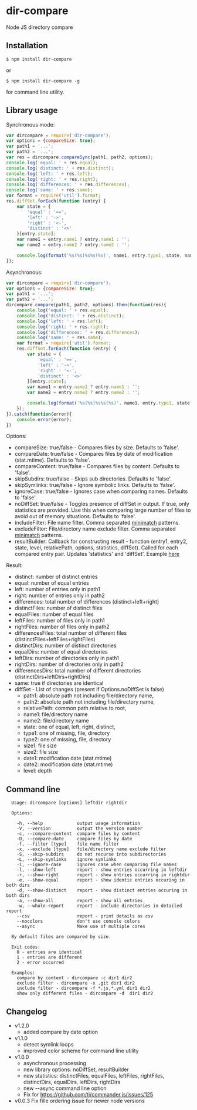 dir-compare
==========
Node JS directory compare

## Installation
```shell
$ npm install dir-compare
```
or
```shell
$ npm install dir-compare -g
```
for command line utility.

## Library usage
Synchronous mode:
```javascript
var dircompare = require('dir-compare');
var options = {compareSize: true};
var path1 = '...';
var path2 = '...';
var res = dircompare.compareSync(path1, path2, options);
console.log('equal: ' + res.equal);
console.log('distinct: ' + res.distinct);
console.log('left: ' + res.left);
console.log('right: ' + res.right);
console.log('differences: ' + res.differences);
console.log('same: ' + res.same);
var format = require('util').format;
res.diffSet.forEach(function (entry) {
    var state = {
        'equal' : '==',
        'left' : '->',
        'right' : '<-',
        'distinct' : '<>'
    }[entry.state];
    var name1 = entry.name1 ? entry.name1 : '';
    var name2 = entry.name2 ? entry.name2 : '';

    console.log(format('%s(%s)%s%s(%s)', name1, entry.type1, state, name2, entry.type2));
});
```
Asynchronous:
```javascript
var dircompare = require('dir-compare');
var options = {compareSize: true};
var path1 = '...';
var path2 = '...';
dircompare.compare(path1, path2, options).then(function(res){
    console.log('equal: ' + res.equal);
    console.log('distinct: ' + res.distinct);
    console.log('left: ' + res.left);
    console.log('right: ' + res.right);
    console.log('differences: ' + res.differences);
    console.log('same: ' + res.same);
    var format = require('util').format;
    res.diffSet.forEach(function (entry) {
        var state = {
            'equal' : '==',
            'left' : '->',
            'right' : '<-',
            'distinct' : '<>'
        }[entry.state];
        var name1 = entry.name1 ? entry.name1 : '';
        var name2 = entry.name2 ? entry.name2 : '';

        console.log(format('%s(%s)%s%s(%s)', name1, entry.type1, state, name2, entry.type2));
    });    
}).catch(function(error){
    console.error(error);
})
```

Options:

* compareSize: true/false - Compares files by size. Defaults to 'false'.
* compareDate: true/false - Compares files by date of modification (stat.mtime). Defaults to 'false'.
* compareContent: true/false - Compares files by content. Defaults to 'false'.
* skipSubdirs: true/false - Skips sub directories. Defaults to 'false'.
* skipSymlinks: true/false - Ignore symbolic links. Defaults to 'false'.
* ignoreCase: true/false - Ignores case when comparing names. Defaults to 'false'.
* noDiffSet: true/false - Toggles presence of diffSet in output. If true, only statistics are provided. Use this when comparing large number of files to avoid out of memory situations. Defaults to 'false'.
* includeFilter: File name filter. Comma separated [minimatch](https://www.npmjs.com/package/minimatch) patterns.
* excludeFilter: File/directory name exclude filter. Comma separated [minimatch](https://www.npmjs.com/package/minimatch) patterns.
* resultBuilder: Callback for constructing result -  function (entry1, entry2, state, level, relativePath, options, statistics, diffSet). Called for each compared entry pair. Updates 'statistics' and 'diffSet'. Example [here](https://raw.githubusercontent.com/gliviu/dir-compare/master/defaultResultBuilderCallback.js)

Result:

* distinct: number of distinct entries
* equal: number of equal entries
* left: number of entries only in path1
* right: number of entries only in path2
* differences: total number of differences (distinct+left+right)
* distinctFiles: number of distinct files
* equalFiles: number of equal files
* leftFiles: number of files only in path1
* rightFiles: number of files only in path2
* differencesFiles: total number of different files (distinctFiles+leftFiles+rightFiles)
* distinctDirs: number of distinct directories
* equalDirs: number of equal directories
* leftDirs: number of directories only in path1
* rightDirs: number of directories only in path2
* differencesDirs: total number of different directories (distinctDirs+leftDirs+rightDirs)
* same: true if directories are identical
* diffSet - List of changes (present if Options.noDiffSet is false)
    * path1: absolute path not including file/directory name,
    * path2: absolute path not including file/directory name,
    * relativePath: common path relative to root,
    * name1: file/directory name
    * name2: file/directory name
    * state: one of equal, left, right, distinct,
    * type1: one of missing, file, directory
    * type2: one of missing, file, directory
    * size1: file size
    * size2: file size
    * date1: modification date (stat.mtime)
    * date2: modification date (stat.mtime)
    * level: depth


## Command line
```
  Usage: dircompare [options] leftdir rightdir

  Options:

    -h, --help             output usage information
    -V, --version          output the version number
    -c, --compare-content  compare files by content
    -D, --compare-date     compare files by date
    -f, --filter [type]    file name filter
    -x, --exclude [type]   file/directory name exclude filter
    -S, --skip-subdirs     do not recurse into subdirectories
    -L, --skip-symlinks    ignore symlinks
    -i, --ignore-case      ignores case when comparing file names
    -l, --show-left        report - show entries occurring in leftdir
    -r, --show-right       report - show entries occurring in rightdir
    -e, --show-equal       report - show identic entries occuring in both dirs
    -d, --show-distinct    report - show distinct entries occuring in both dirs
    -a, --show-all         report - show all entries
    -w, --whole-report     report - include directories in detailed report
    --csv                  report - print details as csv
    --nocolors             don't use console colors
    --async                Make use of multiple cores

  By default files are compared by size.

  Exit codes:
    0 - entries are identical
    1 - entries are different
    2 - error occurred

  Examples:
    compare by content - dircompare -c dir1 dir2
    exclude filter - dircompare -x .git dir1 dir2
    include filter - dircompare -f *.js,*.yml dir1 dir2
    show only different files - dircompare -d  dir1 dir2

```
## Changelog
* v1.2.0
	* added compare by date option
* v1.1.0
    * detect symlink loops
    * improved color scheme for command line utility
* v1.0.0
    * asynchronous processing
    * new library options: noDiffSet, resultBuilder
    * new statistics: distinctFiles, equalFiles, leftFiles, rightFiles, distinctDirs, equalDirs, leftDirs, rightDirs
    * new --async command line option
    * Fix for https://github.com/tj/commander.js/issues/125
* v0.0.3 Fix fille ordering issue for newer node versions
